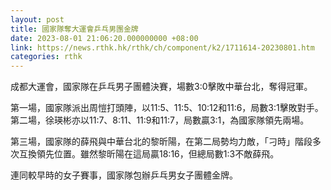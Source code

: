 ```yaml
---
layout: post
title: 國家隊奪大運會乒乓男團金牌
date: 2023-08-01 21:06:20.000000000 +08:00
link: https://news.rthk.hk/rthk/ch/component/k2/1711614-20230801.htm
categories: rthk
---
```


成都大運會，國家隊在乒乓男子團體決賽，場數3:0擊敗中華台北，奪得冠軍。

第一場，國家隊派出周愷打頭陣，以11:5、11:5、10:12和11:6，局數3:1擊敗對手。第二場，徐瑛彬亦以11:7、8:11、11:9和11:7，局數贏3:1，為國家隊領先兩場。

第三場，國家隊的薛飛與中華台北的黎昕陽，在第二局勢均力敵，「刁時」階段多次互換領先位置。雖然黎昕陽在這局贏18:16，但總局數1:3不敵薛飛。

連同較早時的女子賽事，國家隊包辦乒乓男女子團體金牌。
